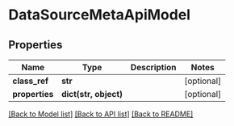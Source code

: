 # DataSourceMetaApiModel

## Properties
Name | Type | Description | Notes
------------ | ------------- | ------------- | -------------
**class_ref** | **str** |  | [optional] 
**properties** | **dict(str, object)** |  | [optional] 

[[Back to Model list]](../README.md#documentation-for-models) [[Back to API list]](../README.md#documentation-for-api-endpoints) [[Back to README]](../README.md)


